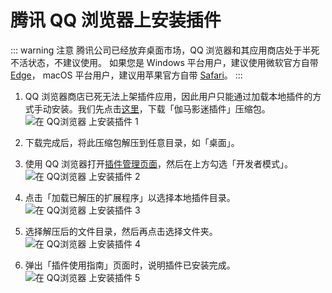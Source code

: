 # 腾讯 QQ 浏览器上安装插件

::: warning 注意
腾讯公司已经放弃桌面市场，QQ 浏览器和其应用商店处于半死不活状态，不建议使用。
如果您是 Windows 平台用户，建议使用微软官方自带 [Edge](/install/installOnEdge)，
macOS 平台用户，建议用苹果官方自带 [Safari](/install/installOnSafari)。
:::

1. QQ 浏览器商店已死无法上架插件应用，因此用户只能通过加载本地插件的方式手动安装。我们先点击[这里](https://share.weiyun.com/rWXs6Evl)，下载「伽马影迷插件」压缩包。 ![在 QQ浏览器 上安装插件 1](/assets/install.qqbrowser.1.png)

1. 下载完成后，将此压缩包解压到任意目录，如「桌面」。

1. 使用 QQ 浏览器打开[插件管理页面](qqbrowser://extensions/manage)，然后在上方勾选「开发者模式」。 ![在 QQ浏览器 上安装插件 2](/assets/install.qqbrowser.2.png)

1. 点击「加载已解压的扩展程序」以选择本地插件目录。 ![在 QQ浏览器 上安装插件 3](/assets/install.qqbrowser.3.png)

1. 选择解压后的文件目录，然后再点击选择文件夹。 ![在 QQ浏览器 上安装插件 4](/assets/install.qqbrowser.4.png)

1. 弹出「插件使用指南」页面时，说明插件已安装完成。 ![在 QQ浏览器 上安装插件 5](/assets/install.qqbrowser.5.png)
